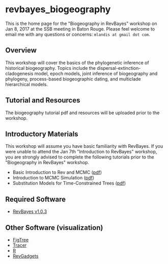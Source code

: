 # revbayes_biogeography

This is the home page for the "Biogeography in RevBayes" workshop on Jan 8, 2017 at the SSB meeting in Baton Rouge. Please feel welcome to email me with any questions or concerns: `mlandis at gmail dot com`.

## Overview

This workshop will cover the basics of the phylogenetic inference of historical biogeography. Topics include the dispersal-extinction-cladogenesis model, epoch models, joint inference of biogeography and phylogeny, process-based biogeographic dating, and multiclade hierarchical models.


## Tutorial and Resources

The biogeography tutorial pdf and resources will be uploaded prior to the workshop.


## Introductory Materials

This workshop will assume you have basic familiarity with RevBayes. If you were unable to attend the Jan 7th "Introduction to RevBayes" workshop, you are strongly advised to complete the following tutorials prior to the "Biogeography in RevBayes" workshop.

* Basic Introduction to Rev and MCMC ([pdf](https://github.com/ssb2017/revbayes_intro/blob/master/tutorials/RB_Basics_Tutorial.pdf))
* Introduction to MCMC Simulation ([pdf](https://github.com/revbayes/revbayes_tutorial/blob/master/tutorial_TeX/RB_MCMC_Intro_Tutorial/RB_MCMC_Intro_Tutorial.pdf))
* Substitution Models for Time-Constrained Trees ([pdf](https://github.com/ssb2017/revbayes_intro/blob/master/tutorials/RB_CTMC_Tutorial.pdf))



## Required Software

* [RevBayes v1.0.3](https://github.com/revbayes/revbayes/releases/tag/v1.0.3-release)


## Other Software (visualization)

* [FigTree](http://tree.bio.ed.ac.uk/software/figtree/)
* [Tracer](http://tree.bio.ed.ac.uk/software/tracer/)
* [R](https://cran.r-project.org/)
* [RevGadgets](https://github.com/revbayes/RevGadgets)


